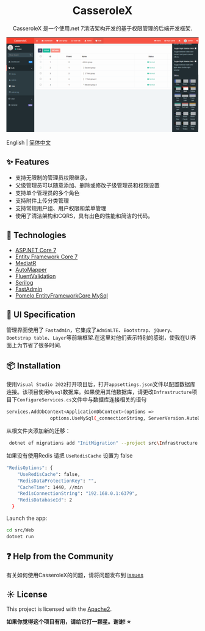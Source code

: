 <h1 align="center">
CasseroleX
</h1>

<div align="center">

CasseroleX 是一个使用.net 7清洁架构开发的基于权限管理的后端开发框架.
 
</div>

[![](https://github.com/Harold-Jiang/CasseroleX/blob/master/template.png)](https://github.com/Harold-Jiang/CasseroleX/blob/master/template.png)

English | [简体中文](README-zh_CN.md)


## ✨ Features

- 支持无限制的管理员权限继承，
- 父级管理员可以随意添加、删除或修改子级管理员和权限设置
- 支持单个管理员的多个角色
- 支持附件上传分类管理
- 支持常规用户组、用户权限和菜单管理
- 使用了清洁架构和CQRS，具有出色的性能和简洁的代码。
 


## 🎉 Technologies

- [ASP.NET Core 7](https://docs.microsoft.com/en-us/aspnet/core/introduction-to-aspnet-core)
- [Entity Framework Core 7](https://docs.microsoft.com/en-us/ef/core/)
- [MediatR](https://github.com/jbogard/MediatR)
- [AutoMapper](https://automapper.org/)
- [FluentValidation](https://fluentvalidation.net/)
- [Serilog](https://github.com/serilog/serilog-aspnetcore)
- [FastAdmin](https://github.com/karsonzhang/fastadmin)
- [Pomelo EntityFrameworkCore MySql](https://github.com/PomeloFoundation/Pomelo.EntityFrameworkCore.MySql) 
 

## 🎨 UI Specification

管理界面使用了 `Fastadmin`，它集成了`AdminLTE`、`Bootstrap`、`jQuery`、`Bootstrap table`、`Layer`等前端框架.在这里对他们表示特别的感谢，使我在UI界面上为节省了很多时间.


## 📦 Installation

使用`Visual Studio 2022`打开项目后，打开`appsettings.json`文件以配置数据库连接。该项目使用`Mysql`数据库。如果使用其他数据库，请更改`Infrastructure`项目下`ConfigureServices.cs`文件中与数据库连接相关的语句

```bash
services.AddDbContext<ApplicationDbContext>(options =>
                options.UseMySql(_connectionString, ServerVersion.AutoDetect(_connectionString)));
```

从根文件夹添加新的迁移：


```bash
 dotnet ef migrations add "InitMigration" --project src\Infrastructure --startup-project src\WebUI --output-dir Migrations
```

如果没有使用Redis 请把 `UseRedisCache` 设置为 false

```bash
"RedisOptions": {
    "UseRedisCache": false, 
    "RedisDataProtectionKey": "",
    "CacheTime": 1440, //min
    "RedisConnectionString": "192.168.0.1:6379",
    "RedisDatabaseId": 2
  }
```

Launch the app:
```bash
cd src/Web
dotnet run
```
  
## ❓ Help from the Community

有关如何使用CasseroleX的问题，请将问题发布到 [issues](https://github.com/Harold-Jiang/CasseroleX/issues)  
 

## ☀️ License

This project is licensed with the [Apache2](LICENSE).



**如果你觉得这个项目有用，请给它打一颗星。谢谢! ⭐**